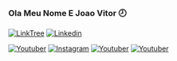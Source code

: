 
### Ola Meu Nome E Joao Vitor 🕗

[![LinkTree](https://img.shields.io/badge/linktree-39E09B?style=for-the-badge&logo=linktree&logoColor=white)]()
[![Linkedin](https://img.shields.io/badge/LinkedIn-0077B5?style=for-the-badge&logo=linkedin&logoColor=white)](https://www.linkedin.com/in/joão-vitor-queiroz-nogueira-10a182298/)

[![Youtuber](https://img.shields.io/badge/YouTube-FF0000?style=for-the-badge&logo=youtube&logoColor=white)](https://www.youtube.com/@FoxyApollyon)
[![Instagram](https://img.shields.io/badge/Instagram-E4405F?style=for-the-badge&logo=instagram&logoColor=white)](https://www.instagram.com/foxyapollyon/)
[![Youtuber](https://img.shields.io/badge/TikTok-000000?style=for-the-badge&logo=tiktok&logoColor=white)]()
[![Youtuber](https://img.shields.io/badge/Twitch-9146FF?style=for-the-badge&logo=twitch&logoColor=white)](https://www.twitch.tv/foxyapollyon)
